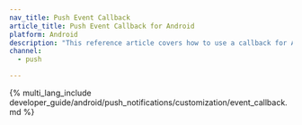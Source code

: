 ```yaml
---
nav_title: Push Event Callback
article_title: Push Event Callback for Android
platform: Android
description: "This reference article covers how to use a callback for Android push events."
channel:
  - push

---
```


{% multi_lang_include developer_guide/android/push_notifications/customization/event_callback.md %}
